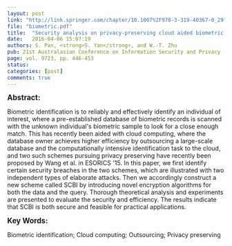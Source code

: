 ```yaml
---
layout: post
link: "http://link.springer.com/chapter/10.1007%2F978-3-319-40367-0_29"
file: "biometric.pdf"
title:  "Security analysis on privacy-preserving cloud aided biometric identificaiton schemes"
date:   2016-04-06 15:07:19
authors: S. Pan, <strong>S. Yan</strong>, and W.-T. Zhu
pub: 21st Australasian Conference on Information Security and Privacy (ACISP'16)
page: vol. 9723, pp. 446-453
status:
categories: [post]
comments: true
---
```

<big><strong>Abstract:</strong></big><br>
<p>Biometric identification is to reliably and effectively identify an individual of interest, 
where a pre-established database of biometric records is scanned with the unknown individual's 
biometric sample to look for a close enough match. This has recently been aided with cloud computing, 
where the database owner achieves higher efficiency by outsourcing a large-scale database and the computationally 
intensive identification task to the cloud, and two such schemes pursuing privacy preserving have recently been 
proposed by Wang et al. in ESORICS '15. In this paper, we first identify certain security breaches in the two schemes, 
which are illustrated with two independent types of elaborate attacks. Then we accordingly construct a new scheme called 
SCBI by introducing novel encryption algorithms for both the data and the query. Thorough theoretical analysis and experiments 
are presented to evaluate the security and efficiency. The results indicate that SCBI is both secure and feasible for practical applications.</p>

<big><strong>Key Words:</strong></big><br>
<p>Biometric identification; Cloud computing; Outsourcing; Privacy preserving
</p>